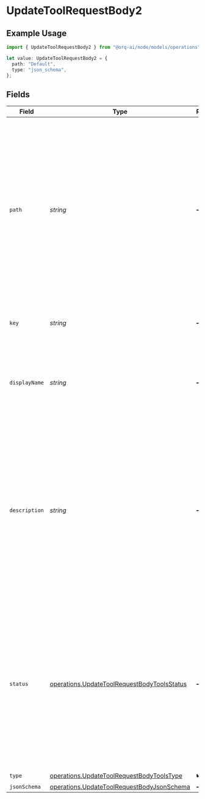 # UpdateToolRequestBody2

## Example Usage

```typescript
import { UpdateToolRequestBody2 } from "@orq-ai/node/models/operations";

let value: UpdateToolRequestBody2 = {
  path: "Default",
  type: "json_schema",
};
```

## Fields

| Field                                                                                                                                                                                                                                             | Type                                                                                                                                                                                                                                              | Required                                                                                                                                                                                                                                          | Description                                                                                                                                                                                                                                       | Example                                                                                                                                                                                                                                           |
| ------------------------------------------------------------------------------------------------------------------------------------------------------------------------------------------------------------------------------------------------- | ------------------------------------------------------------------------------------------------------------------------------------------------------------------------------------------------------------------------------------------------- | ------------------------------------------------------------------------------------------------------------------------------------------------------------------------------------------------------------------------------------------------- | ------------------------------------------------------------------------------------------------------------------------------------------------------------------------------------------------------------------------------------------------- | ------------------------------------------------------------------------------------------------------------------------------------------------------------------------------------------------------------------------------------------------- |
| `path`                                                                                                                                                                                                                                            | *string*                                                                                                                                                                                                                                          | :heavy_minus_sign:                                                                                                                                                                                                                                | The path where the entity is stored in the project structure. The first element of the path always represents the project name. Any subsequent path element after the project will be created as a folder in the project if it does not exists.   | Default                                                                                                                                                                                                                                           |
| `key`                                                                                                                                                                                                                                             | *string*                                                                                                                                                                                                                                          | :heavy_minus_sign:                                                                                                                                                                                                                                | Unique key of the tool as it will be displayed in the UI                                                                                                                                                                                          |                                                                                                                                                                                                                                                   |
| `displayName`                                                                                                                                                                                                                                     | *string*                                                                                                                                                                                                                                          | :heavy_minus_sign:                                                                                                                                                                                                                                | The name of the tool as it will be displayed in the UI. This is optional and if not provided, the `key` will be used.                                                                                                                             |                                                                                                                                                                                                                                                   |
| `description`                                                                                                                                                                                                                                     | *string*                                                                                                                                                                                                                                          | :heavy_minus_sign:                                                                                                                                                                                                                                | A description of the tool, used by the model to choose when and how to call the tool. We do recommend using the `description` field as accurate as possible to give enough context to the model to make the right decision.                       |                                                                                                                                                                                                                                                   |
| `status`                                                                                                                                                                                                                                          | [operations.UpdateToolRequestBodyToolsStatus](../../models/operations/updatetoolrequestbodytoolsstatus.md)                                                                                                                                        | :heavy_minus_sign:                                                                                                                                                                                                                                | The status of the tool. `Live` is the latest version of the tool. `Draft` is a version that is not yet published. `Pending` is a version that is pending approval. `Published` is a version that was live and has been replaced by a new version. |                                                                                                                                                                                                                                                   |
| `type`                                                                                                                                                                                                                                            | [operations.UpdateToolRequestBodyToolsType](../../models/operations/updatetoolrequestbodytoolstype.md)                                                                                                                                            | :heavy_check_mark:                                                                                                                                                                                                                                | N/A                                                                                                                                                                                                                                               |                                                                                                                                                                                                                                                   |
| `jsonSchema`                                                                                                                                                                                                                                      | [operations.UpdateToolRequestBodyJsonSchema](../../models/operations/updatetoolrequestbodyjsonschema.md)                                                                                                                                          | :heavy_minus_sign:                                                                                                                                                                                                                                | N/A                                                                                                                                                                                                                                               |                                                                                                                                                                                                                                                   |